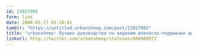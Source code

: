 ```yaml
---
id: 23927993
form: link
date: 2008-01-17 05:10:41
tumblr: "https://untitled.urbansheep.com/post/23927993"
title: "urbansheep: Лучшее руководство по ведению шпионско-подрывных действий в TF2: http://b23.ru/coc Супер-супер-супер."
linkurl: http://twitter.com/urbansheep/statuses/606980972
---
```


